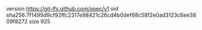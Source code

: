 version https://git-lfs.github.com/spec/v1
oid sha256:7f1499d9cf92ffc2317e98421c26cd4b0def68c58f2e0ad3123c6ee3809f8272
size 925
